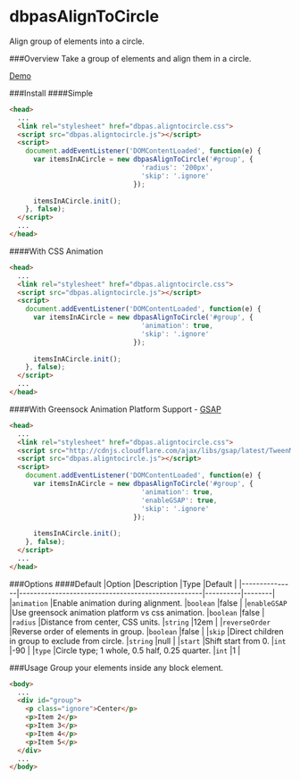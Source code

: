 dbpasAlignToCircle
==================

Align group of elements into a circle.

###Overview
Take a group of elements and align them in a circle.

[Demo](http://dbpas.github.io/dbpasAlignToCircle/)

###Install
####Simple
```html
<head>
  ...
  <link rel="stylesheet" href="dbpas.aligntocircle.css">
  <script src="dbpas.aligntocircle.js"></script>
  <script>
    document.addEventListener('DOMContentLoaded', function(e) {
      var itemsInACircle = new dbpasAlignToCircle('#group', {
                                 'radius': '200px',
                                 'skip': '.ignore'
                               });
      
      itemsInACircle.init();
    }, false);
  </script>
  ...
</head>
```
####With CSS Animation
```html
<head>
  ...
  <link rel="stylesheet" href="dbpas.aligntocircle.css">
  <script src="dbpas.aligntocircle.js"></script>
  <script>
    document.addEventListener('DOMContentLoaded', function(e) {
      var itemsInACircle = new dbpasAlignToCircle('#group', {
                                 'animation': true,
                                 'skip': '.ignore'
                               });
      
      itemsInACircle.init();
    }, false);
  </script>
  ...
</head>
```
####With Greensock Animation Platform Support - [GSAP](http://www.greensock.com/gsap-js/)
```html
<head>
  ...
  <link rel="stylesheet" href="dbpas.aligntocircle.css">
  <script src="http://cdnjs.cloudflare.com/ajax/libs/gsap/latest/TweenMax.min.js"></script>
  <script src="dbpas.aligntocircle.js"></script>
  <script>
    document.addEventListener('DOMContentLoaded', function(e) {
      var itemsInACircle = new dbpasAlignToCircle('#group', {
                                 'animation': true, 
                                 'enableGSAP': true,
                                 'skip': '.ignore'
                               });
      
      itemsInACircle.init();
    }, false);
  </script>
  ...
</head>
```

###Options
####Default
|Option         |Description                                        |Type      |Default |
|---------------|---------------------------------------------------|----------|--------|
|`animation`    |Enable animation during alignment.                 |`boolean` |false   |
|`enableGSAP`   |Use greensock animation platform vs css animation. |`boolean` |false   |
|`radius`       |Distance from center, CSS units.                   |`string`  |12em    |
|`reverseOrder` |Reverse order of elements in group.                |`boolean` |false   |
|`skip`         |Direct children in group to exclude from circle.   |`string`  |null    |
|`start`        |Shift start from 0.                                |`int`     |-90     |
|`type`         |Circle type; 1 whole, 0.5 half, 0.25 quarter.      |`int`     |1       |

###Usage
Group your elements inside any block element.
```html
<body>
  ...
  <div id="group">
    <p class="ignore">Center</p>
    <p>Item 2</p>
    <p>Item 3</p>
    <p>Item 4</p>
    <p>Item 5</p>
  </div>
  ...
</body>
```
